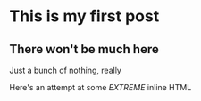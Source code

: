 # This is my first post

## There won't be much here
Just a bunch of nothing, really

<span>Here's an attempt at some <em>EXTREME</em> inline HTML</span>

<canvas id="md-canvas"></canvas>